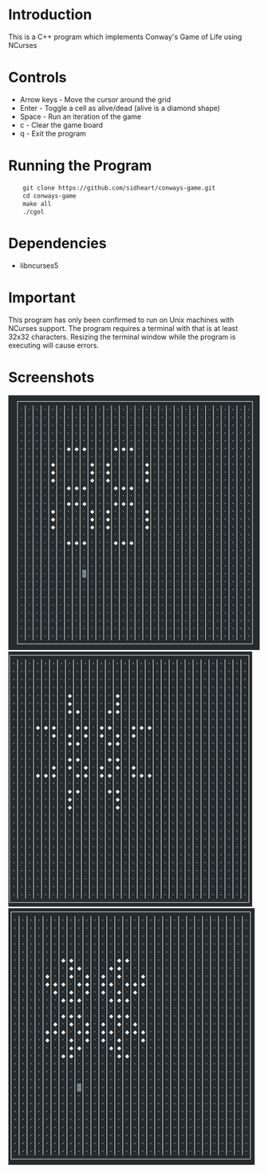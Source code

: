 # Introduction
This is a C++ program which implements Conway's Game of Life using NCurses

# Controls
* Arrow keys - Move the cursor around the grid
* Enter - Toggle a cell as alive/dead (alive is a diamond shape)
* Space - Run an iteration of the game
* c - Clear the game board
* q - Exit the program

# Running the Program

		git clone https://github.com/sidheart/conways-game.git
		cd conways-game
		make all
		./cgol

# Dependencies
* libncurses5

# Important
This program has only been confirmed to run on Unix machines with NCurses support.
The program requires a terminal with that is at least 32x32 characters.
Resizing the terminal window while the program is executing will cause errors.

# Screenshots
![Pulsar 1](img/pulsar_1.png)
![Pulsar 2](img/pulsar_2.png)
![Pulsar 3](img/pulsar_3.png)
